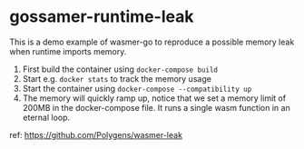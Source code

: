 # gossamer-runtime-leak

This is a demo example of wasmer-go to reproduce a possible memory leak when runtime imports memory.

1. First build the container using `docker-compose build`
2. Start e.g. `docker stats` to track the memory usage
3. Start the container using `docker-compose --compatibility up`
4. The memory will quickly ramp up, notice that we set a memory limit of 200MB in the docker-compose file. It runs a single wasm function in an eternal loop.

ref: https://github.com/Polygens/wasmer-leak
